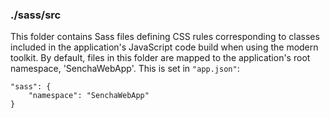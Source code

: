 ### ./sass/src

This folder contains Sass files defining CSS rules corresponding to classes
included in the application's JavaScript code build when using the modern toolkit.
By default, files in this folder are mapped to the application's root namespace, 'SenchaWebApp'.
This is set in `"app.json"`:

    "sass": {
        "namespace": "SenchaWebApp"
    }